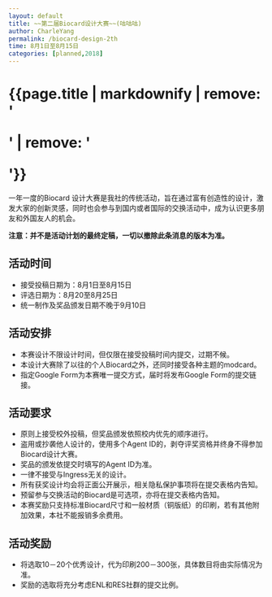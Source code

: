 ```yaml
---
layout: default
title: ~~第二届Biocard设计大赛~~(咕咕咕)
author: CharleYang
permalink: /biocard-design-2th
time: 8月1日至8月15日
categories: [planned,2018] 
---
```


# {{page.title | markdownify | remove: '<p>' | remove: '</p>'}}
一年一度的Biocard 设计大赛是我社的传统活动，旨在通过富有创造性的设计，激发大家的创新灵感，同时也会参与到国内或者国际的交换活动中，成为认识更多朋友和外国友人的机会。

**注意：并不是活动计划的最终定稿，一切以撤除此条消息的版本为准。**

## 活动时间
- 接受投稿日期为：8月1日至8月15日
- 评选日期为：8月20至8月25日
- 统一制作及奖品颁发日期不晚于9月10日

## 活动安排
- 本赛设计不限设计时间，但仅限在接受投稿时间内提交，过期不候。
- 本设计大赛除了以往的个人Biocard之外，还同时接受各种主题的modcard。
- 指定Google Form为本赛唯一提交方式，届时将发布Google Form的提交链接。

## 活动要求
- 原则上接受校外投稿，但奖品颁发依照校内优先的顺序进行。
- 盗用或抄袭他人设计的，使用多个Agent ID的，剥夺评奖资格并终身不得参加Biocard设计大赛。
- 奖品的颁发依提交时填写的Agent ID为准。
- 一律不接受与Ingress无关的设计。
- 所有获奖设计均会将正面公开展示，相关隐私保护事项将在提交表格内告知。
- 预留参与交换活动的Biocard是可选项，亦将在提交表格内告知。
- 本赛奖励只支持标准Biocard尺寸和一般材质（铜版纸）的印刷，若有其他附加效果，本社不能报销多余费用。

## 活动奖励
- 将选取10－20个优秀设计，代为印刷200－300张，具体数目将由实际情况为准。
- 奖励的选取将充分考虑ENL和RES社群的提交比例。


